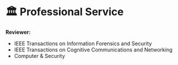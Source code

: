 # 🏛 Professional Service
**Reviewer:**

- IEEE Transactions on Information Forensics and Security
- IEEE Transactions on Cognitive Communications and Networking
- Computer & Security
